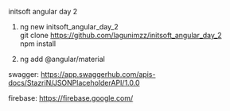 initsoft angular day 2

1. ng new initsoft_angular_day_2 <br/>
   git clone https://github.com/lagunimzz/initsoft_angular_day_2 <br/>
   npm install
   
2. ng add @angular/material

swagger: https://app.swaggerhub.com/apis-docs/StazriN/JSONPlaceholderAPI/1.0.0

firebase: https://firebase.google.com/
